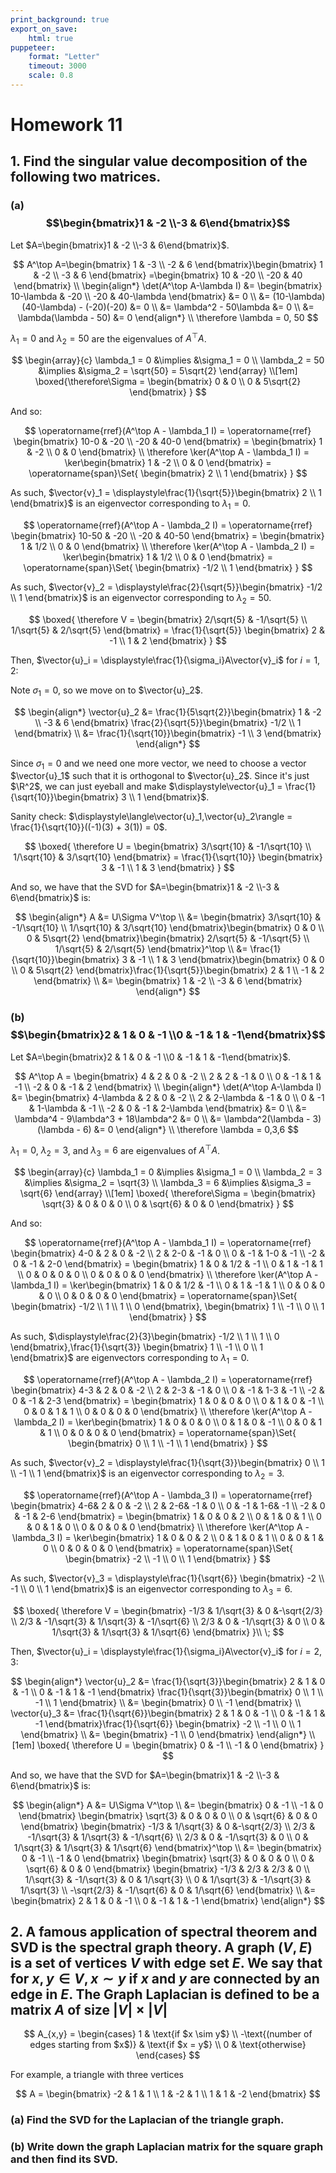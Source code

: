 ```yaml
---
print_background: true
export_on_save:
    html: true
puppeteer:
    format: "Letter"
    timeout: 3000
    scale: 0.8
---
```


# Homework 11


## 1. Find the singular value decomposition of the following two matrices.

### (a) $$\begin{bmatrix}1 & -2 \\-3 & 6\end{bmatrix}$$

Let $A=\begin{bmatrix}1 & -2 \\-3 & 6\end{bmatrix}$.

$$
A^\top A=\begin{bmatrix}
    1 & -3 \\ -2 & 6
\end{bmatrix}\begin{bmatrix}
    1 & -2 \\ -3 & 6
\end{bmatrix}
=\begin{bmatrix}
    10 & -20 \\
    -20 & 40
\end{bmatrix} \\
\begin{align*}
    \det(A^\top A-\lambda I)
    &= \begin{bmatrix}
        10-\lambda & -20 \\
        -20 & 40-\lambda
    \end{bmatrix} &= 0 \\
    &= (10-\lambda)(40-\lambda) - (-20)(-20) &= 0 \\
    &= \lambda^2 - 50\lambda &= 0 \\
    &= \lambda(\lambda - 50) &= 0
\end{align*}
\\
\therefore \lambda = 0, 50
$$

$\lambda_1 = 0$ and $\lambda_2=50$ are the eigenvalues of $A^\top A$.

$$
\begin{array}{c}
        \lambda_1 = 0 &\implies &\sigma_1 = 0 \\
        \lambda_2 = 50 &\implies &\sigma_2 = \sqrt{50} = 5\sqrt{2}
    \end{array}
\\[1em]
\boxed{\therefore\Sigma = \begin{bmatrix}
        0 & 0 \\
        0 & 5\sqrt{2}
    \end{bmatrix}
}
$$

And so:

$$
\operatorname{rref}(A^\top A - \lambda_1 I)
= \operatorname{rref} \begin{bmatrix}
    10-0 & -20 \\
    -20 & 40-0
\end{bmatrix}
= \begin{bmatrix}
    1 & -2 \\ 0 & 0
\end{bmatrix}
\\
\therefore \ker(A^\top A - \lambda_1 I)
= \ker\begin{bmatrix}
    1 & -2 \\ 0 & 0
\end{bmatrix}
= \operatorname{span}\Set{
    \begin{bmatrix}
        2 \\ 1
    \end{bmatrix}
}
$$

As such, $\vector{v}_1 = \displaystyle\frac{1}{\sqrt{5}}\begin{bmatrix}
    2 \\ 1
\end{bmatrix}$ is an eigenvector corresponding to $\lambda_1=0$.

$$
\operatorname{rref}(A^\top A - \lambda_2 I)
= \operatorname{rref} \begin{bmatrix}
    10-50 & -20 \\
    -20 & 40-50
\end{bmatrix}
= \begin{bmatrix}
    1 & 1/2 \\ 0 & 0
\end{bmatrix}
\\
\therefore \ker(A^\top A - \lambda_2 I)
= \ker\begin{bmatrix}
    1 & 1/2 \\ 0 & 0
\end{bmatrix}
= \operatorname{span}\Set{
    \begin{bmatrix}
        -1/2 \\ 1
    \end{bmatrix}
}
$$

As such, $\vector{v}_2 = \displaystyle\frac{2}{\sqrt{5}}\begin{bmatrix}
    -1/2 \\ 1
\end{bmatrix}$ is an eigenvector corresponding to $\lambda_2=50$.

$$
\boxed{
    \therefore V = \begin{bmatrix}
        2/\sqrt{5} & -1/\sqrt{5} \\
        1/\sqrt{5} &  2/\sqrt{5}
    \end{bmatrix} = \frac{1}{\sqrt{5}} \begin{bmatrix}
        2 & -1 \\ 1 & 2
    \end{bmatrix}
}
$$


Then, $\vector{u}_i = \displaystyle\frac{1}{\sigma_i}A\vector{v}_i$ for $i=1,2$:

Note $\sigma_1 = 0$, so we move on to $\vector{u}_2$.

$$
\begin{align*}
    \vector{u}_2 &= \frac{1}{5\sqrt{2}}\begin{bmatrix}
        1 & -2 \\
        -3 & 6
    \end{bmatrix}
    \frac{2}{\sqrt{5}}\begin{bmatrix}
        -1/2 \\ 1
    \end{bmatrix} \\
    &= \frac{1}{\sqrt{10}}\begin{bmatrix}
        -1 \\ 3
    \end{bmatrix}
\end{align*}
$$

Since $\sigma_1=0$ and we need one more vector, we need to choose a vector $\vector{u}_1$ such that it is orthogonal to $\vector{u}_2$. Since it's just $\R^2$, we can just eyeball and make $\displaystyle\vector{u}_1 = \frac{1}{\sqrt{10}}\begin{bmatrix}
    3 \\ 1
\end{bmatrix}$.

Sanity check: $\displaystyle\langle\vector{u}_1,\vector{u}_2\rangle = \frac{1}{\sqrt{10}}((-1)(3) + 3(1)) = 0$.

$$
\boxed{
    \therefore U = \begin{bmatrix}
        3/\sqrt{10} & -1/\sqrt{10} \\
        1/\sqrt{10} & 3/\sqrt{10}
    \end{bmatrix} = \frac{1}{\sqrt{10}} \begin{bmatrix}
        3 & -1 \\ 1 & 3
    \end{bmatrix}
}
$$

And so, we have that the SVD for $A=\begin{bmatrix}1 & -2 \\-3 & 6\end{bmatrix}$ is:

$$
\begin{align*}
    A &= U\Sigma V^\top \\
    &= \begin{bmatrix}
        3/\sqrt{10} & -1/\sqrt{10} \\
        1/\sqrt{10} & 3/\sqrt{10}
    \end{bmatrix}\begin{bmatrix}
        0 & 0 \\
        0 & 5\sqrt{2}
    \end{bmatrix}\begin{bmatrix}
        2/\sqrt{5} & -1/\sqrt{5} \\
        1/\sqrt{5} &  2/\sqrt{5}
    \end{bmatrix}^\top \\
    &= \frac{1}{\sqrt{10}}\begin{bmatrix}
        3 & -1 \\
        1 & 3
    \end{bmatrix}\begin{bmatrix}
        0 & 0 \\
        0 & 5\sqrt{2}
    \end{bmatrix}\frac{1}{\sqrt{5}}\begin{bmatrix}
        2 & 1 \\
        -1 & 2
    \end{bmatrix} \\
    &= \begin{bmatrix}
        1 & -2 \\
        -3 & 6
    \end{bmatrix}
\end{align*}
$$

### (b) $$\begin{bmatrix}2 & 1 & 0 & -1 \\0 & -1 & 1 & -1\end{bmatrix}$$

Let $A=\begin{bmatrix}2 & 1 & 0 & -1 \\0 & -1 & 1 & -1\end{bmatrix}$.

$$
A^\top A = \begin{bmatrix}
    4 & 2 & 0 & -2 \\
    2 & 2 & -1 & 0 \\
    0 & -1 & 1 & -1 \\
    -2 & 0 & -1 & 2
\end{bmatrix} \\
\begin{align*}
    \det(A^\top A-\lambda I)
    &= \begin{bmatrix}
        4-\lambda & 2 & 0 & -2 \\
        2 & 2-\lambda & -1 & 0 \\
        0 & -1 & 1-\lambda & -1 \\
        -2 & 0 & -1 & 2-\lambda
    \end{bmatrix} &= 0 \\
    &= \lambda^4 - 9\lambda^3 + 18\lambda^2 &= 0 \\
    &= \lambda^2(\lambda - 3)(\lambda - 6) &= 0
\end{align*}
\\
\therefore \lambda = 0,3,6
$$

$\lambda_1=0$, $\lambda_2=3$, and $\lambda_3=6$ are eigenvalues of $A^\top A$.

$$
\begin{array}{c}
    \lambda_1 = 0 &\implies &\sigma_1 = 0 \\
    \lambda_2 = 3 &\implies &\sigma_2 = \sqrt{3} \\
    \lambda_3 = 6 &\implies &\sigma_3 = \sqrt{6}
\end{array}
\\[1em]
\boxed{
    \therefore\Sigma = \begin{bmatrix}
        \sqrt{3} & 0 & 0 & 0 \\
        0 & \sqrt{6} & 0 & 0
    \end{bmatrix}
}
$$

And so:

$$
\operatorname{rref}(A^\top A - \lambda_1 I)
= \operatorname{rref} \begin{bmatrix}
        4-0 & 2 & 0 & -2 \\
        2 & 2-0 & -1 & 0 \\
        0 & -1 & 1-0 & -1 \\
        -2 & 0 & -1 & 2-0
    \end{bmatrix}
= \begin{bmatrix}
        1 & 0 & 1/2 & -1 \\
        0 & 1 & -1 & 1 \\
        0 & 0 & 0 & 0 \\
        0 & 0 & 0 & 0
    \end{bmatrix}
\\
\therefore \ker(A^\top A - \lambda_1 I)
= \ker\begin{bmatrix}
        1 & 0 & 1/2 & -1 \\
        0 & 1 & -1 & 1 \\
        0 & 0 & 0 & 0 \\
        0 & 0 & 0 & 0
    \end{bmatrix}
= \operatorname{span}\Set{
    \begin{bmatrix}
        -1/2 \\ 1 \\ 1 \\ 0
    \end{bmatrix},
    \begin{bmatrix}
        1 \\ -1 \\ 0 \\ 1
    \end{bmatrix}
}
$$

As such, $\displaystyle\frac{2}{3}\begin{bmatrix}
        -1/2 \\ 1 \\ 1 \\ 0
    \end{bmatrix},\frac{1}{\sqrt{3}}
    \begin{bmatrix}
        1 \\ -1 \\ 0 \\ 1
\end{bmatrix}$ are eigenvectors corresponding to $\lambda_1=0$.

$$
\operatorname{rref}(A^\top A - \lambda_2 I)
= \operatorname{rref} \begin{bmatrix}
        4-3 & 2 & 0 & -2 \\
        2 & 2-3 & -1 & 0 \\
        0 & -1 & 1-3 & -1 \\
        -2 & 0 & -1 & 2-3
    \end{bmatrix}
= \begin{bmatrix}
        1 & 0 & 0 & 0 \\
        0 & 1 & 0 & -1 \\
        0 & 0 & 1 & 1 \\
        0 & 0 & 0 & 0
    \end{bmatrix}
\\
\therefore \ker(A^\top A - \lambda_2 I)
= \ker\begin{bmatrix}
        1 & 0 & 0 & 0 \\
        0 & 1 & 0 & -1 \\
        0 & 0 & 1 & 1 \\
        0 & 0 & 0 & 0
    \end{bmatrix}
= \operatorname{span}\Set{
    \begin{bmatrix}
        0 \\ 1 \\ -1 \\ 1
    \end{bmatrix}
}
$$

As such, $\vector{v}_2 = \displaystyle\frac{1}{\sqrt{3}}\begin{bmatrix}
    0 \\ 1 \\ -1 \\ 1
\end{bmatrix}$ is an eigenvector corresponding to $\lambda_2=3$.


$$
\operatorname{rref}(A^\top A - \lambda_3 I)
= \operatorname{rref} \begin{bmatrix}
        4-6& 2 & 0 & -2 \\
        2 & 2-6& -1 & 0 \\
        0 & -1 & 1-6& -1 \\
        -2 & 0 & -1 & 2-6    \end{bmatrix}
= \begin{bmatrix}
    1 & 0 & 0 & 2 \\
    0 & 1 & 0 & 1 \\
    0 & 0 & 1 & 0 \\
    0 & 0 & 0 & 0
\end{bmatrix}
\\
\therefore \ker(A^\top A - \lambda_3 I)
= \ker\begin{bmatrix}
    1 & 0 & 0 & 2 \\
    0 & 1 & 0 & 1 \\
    0 & 0 & 1 & 0 \\
    0 & 0 & 0 & 0
\end{bmatrix}
= \operatorname{span}\Set{
    \begin{bmatrix}
        -2 \\ -1 \\ 0 \\ 1
    \end{bmatrix}
}
$$

As such, $\vector{v}_3 = \displaystyle\frac{1}{\sqrt{6}} \begin{bmatrix}
    -2 \\ -1 \\ 0 \\ 1
\end{bmatrix}$ is an eigenvector corresponding to $\lambda_3=6$.

$$
\boxed{
    \therefore V = \begin{bmatrix}
       -1/3 & 1/\sqrt{3} & 0 &-\sqrt{2/3} \\
       2/3 & -1/\sqrt{3} & 1/\sqrt{3} & -1/\sqrt{6} \\
       2/3 & 0 & -1/\sqrt{3} & 0 \\
       0 & 1/\sqrt{3} & 1/\sqrt{3} & 1/\sqrt{6}
    \end{bmatrix}
}\\ \;
$$

Then, $\vector{u}_i = \displaystyle\frac{1}{\sigma_i}A\vector{v}_i$ for $i=2,3$:

$$
\begin{align*}
    \vector{u}_2 &= \frac{1}{\sqrt{3}}\begin{bmatrix}
        2 & 1 & 0 & -1 \\
        0 & -1 & 1 & -1
    \end{bmatrix}
    \frac{1}{\sqrt{3}}\begin{bmatrix}
        0 \\ 1 \\ -1 \\ 1
    \end{bmatrix} \\
    &= \begin{bmatrix}
        0 \\ -1
    \end{bmatrix} \\
    \vector{u}_3 &= \frac{1}{\sqrt{6}}\begin{bmatrix}
        2 & 1 & 0 & -1 \\
        0 & -1 & 1 & -1
        \end{bmatrix}\frac{1}{\sqrt{6}} \begin{bmatrix}
        -2 \\ -1 \\ 0 \\ 1
    \end{bmatrix} \\
    &= \begin{bmatrix}
        -1 \\ 0
    \end{bmatrix}
\end{align*}
\\[1em]
\boxed{
    \therefore U = \begin{bmatrix}
        0 & -1 \\ -1 & 0
    \end{bmatrix}
}
$$

And so, we have that the SVD for $A=\begin{bmatrix}1 & -2 \\-3 & 6\end{bmatrix}$ is:

$$
\begin{align*}
    A &= U\Sigma V^\top \\
    &= \begin{bmatrix}
        0 & -1 \\ -1 & 0
    \end{bmatrix}
    \begin{bmatrix}
        \sqrt{3} & 0 & 0 & 0 \\
        0 & \sqrt{6} & 0 & 0
    \end{bmatrix}
    \begin{bmatrix}
       -1/3 & 1/\sqrt{3} & 0 &-\sqrt{2/3} \\
       2/3 & -1/\sqrt{3} & 1/\sqrt{3} & -1/\sqrt{6} \\
       2/3 & 0 & -1/\sqrt{3} & 0 \\
       0 & 1/\sqrt{3} & 1/\sqrt{3} & 1/\sqrt{6}
    \end{bmatrix}^\top \\
    &= \begin{bmatrix}
        0 & -1 \\ -1 & 0
    \end{bmatrix}
    \begin{bmatrix}
        \sqrt{3} & 0 & 0 & 0 \\
        0 & \sqrt{6} & 0 & 0
    \end{bmatrix}
    \begin{bmatrix}
        -1/3 & 2/3 & 2/3 & 0 \\
        1/\sqrt{3} & -1/\sqrt{3} & 0 & 1/\sqrt{3} \\
        0 & 1/\sqrt{3} & -1/\sqrt{3} & 1/\sqrt{3} \\
        -\sqrt{2/3} & -1/\sqrt{6} & 0 & 1/\sqrt{6}
    \end{bmatrix} \\
    &= \begin{bmatrix}
        2 & 1 & 0 & -1 \\
        0 & -1 & 1 & -1
    \end{bmatrix}
\end{align*}
$$


## 2. A famous application of spectral theorem and SVD is the spectral graph theory. A graph $(V, E)$ is a set of vertices $V$ with edge set $E$. We say that for $x, y \in V , x \sim y$ if $x$ and $y$ are connected by an edge in $E$. The **Graph Laplacian** is defined to be a matrix $A$ of size $|V|\times|V|$

$$
A_{x,y} = \begin{cases}
1 & \text{if $x \sim y$} \\
-\text{(number of edges starting from $x$)} & \text{if $x = y$} \\
0 & \text{otherwise}
\end{cases}
$$

For example, a triangle with three vertices

$$
A = \begin{bmatrix}
    -2 & 1 & 1 \\
    1 & -2 & 1 \\
    1 & 1 & -2
\end{bmatrix}
$$


### (a) Find the SVD for the Laplacian of the triangle graph.
### (b) Write down the graph Laplacian matrix for the square graph and then find its SVD.
